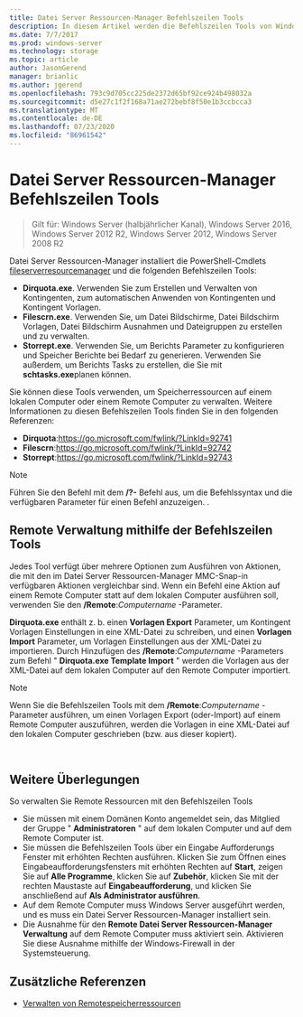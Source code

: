 ```yaml
---
title: Datei Server Ressourcen-Manager Befehlszeilen Tools
description: In diesem Artikel werden die Befehlszeilen Tools von Windows Server 2016 beschrieben.
ms.date: 7/7/2017
ms.prod: windows-server
ms.technology: storage
ms.topic: article
author: JasonGerend
manager: brianlic
ms.author: jgerend
ms.openlocfilehash: 793c9d705cc225de2372d65bf92ce924b498032a
ms.sourcegitcommit: d5e27c1f2f168a71ae272bebf8f50e1b3ccbcca3
ms.translationtype: MT
ms.contentlocale: de-DE
ms.lasthandoff: 07/23/2020
ms.locfileid: "86961542"
---
```

# <a name="file-server-resource-manager-command-line-tools"></a>Datei Server Ressourcen-Manager Befehlszeilen Tools

> Gilt für: Windows Server (halbjährlicher Kanal), Windows Server 2016, Windows Server 2012 R2, Windows Server 2012, Windows Server 2008 R2

Datei Server Ressourcen-Manager installiert die PowerShell-Cmdlets [fileserverresourcemanager](/powershell/module/fileserverresourcemanager/?view=win10-ps) und die folgenden Befehlszeilen Tools:

-   **Dirquota.exe**. Verwenden Sie zum Erstellen und Verwalten von Kontingenten, zum automatischen Anwenden von Kontingenten und Kontingent Vorlagen.
-   **Filescrn.exe**. Verwenden Sie, um Datei Bildschirme, Datei Bildschirm Vorlagen, Datei Bildschirm Ausnahmen und Dateigruppen zu erstellen und zu verwalten.
-   **Storrept.exe**. Verwenden Sie, um Berichts Parameter zu konfigurieren und Speicher Berichte bei Bedarf zu generieren. Verwenden Sie außerdem, um Berichts Tasks zu erstellen, die Sie mit **schtasks.exe**planen können.

Sie können diese Tools verwenden, um Speicherressourcen auf einem lokalen Computer oder einem Remote Computer zu verwalten. Weitere Informationen zu diesen Befehlszeilen Tools finden Sie in den folgenden Referenzen:

-   **Dirquota**:<https://go.microsoft.com/fwlink/?LinkId=92741>
-   **Filescrn**:<https://go.microsoft.com/fwlink/?LinkId=92742>
-   **Storrept**:<https://go.microsoft.com/fwlink/?LinkId=92743>


> [!Note]
> Führen Sie den Befehl mit dem <strong>/?-</strong> Befehl aus, um die Befehlssyntax und die verfügbaren Parameter für einen Befehl anzuzeigen. .


## <a name="remote-management-using-the-command-line-tools"></a>Remote Verwaltung mithilfe der Befehlszeilen Tools

Jedes Tool verfügt über mehrere Optionen zum Ausführen von Aktionen, die mit den im Datei Server Ressourcen-Manager MMC-Snap-in verfügbaren Aktionen vergleichbar sind. Wenn ein Befehl eine Aktion auf einem Remote Computer statt auf dem lokalen Computer ausführen soll, verwenden Sie den **/Remote**:*Computername* -Parameter.

**Dirquota.exe** enthält z. b. einen **Vorlagen Export** Parameter, um Kontingent Vorlagen Einstellungen in eine XML-Datei zu schreiben, und einen **Vorlagen Import** Parameter, um Vorlagen Einstellungen aus der XML-Datei zu importieren. Durch Hinzufügen des **/Remote**:*Computername* -Parameters zum Befehl " **Dirquota.exe Template Import** " werden die Vorlagen aus der XML-Datei auf dem lokalen Computer auf den Remote Computer importiert.

> [!Note]
> Wenn Sie die Befehlszeilen Tools mit dem **/Remote**:<em>Computername</em> -Parameter ausführen, um einen Vorlagen Export (oder-Import) auf einem Remote Computer auszuführen, werden die Vorlagen in eine XML-Datei auf den lokalen Computer geschrieben (bzw. aus dieser kopiert).

<br />

## <a name="additional-considerations"></a>Weitere Überlegungen

So verwalten Sie Remote Ressourcen mit den Befehlszeilen Tools

-   Sie müssen mit einem Domänen Konto angemeldet sein, das Mitglied der Gruppe " **Administratoren** " auf dem lokalen Computer und auf dem Remote Computer ist.
-   Sie müssen die Befehlszeilen Tools über ein Eingabe Aufforderungs Fenster mit erhöhten Rechten ausführen. Klicken Sie zum Öffnen eines Eingabeaufforderungsfensters mit erhöhten Rechten auf **Start**, zeigen Sie auf **Alle Programme**, klicken Sie auf **Zubehör**, klicken Sie mit der rechten Maustaste auf **Eingabeaufforderung**, und klicken Sie anschließend auf **Als Administrator ausführen**.
-   Auf dem Remote Computer muss Windows Server ausgeführt werden, und es muss ein Datei Server Ressourcen-Manager installiert sein.
-   Die Ausnahme für den **Remote Datei Server Ressourcen-Manager Verwaltung** auf dem Remote Computer muss aktiviert sein. Aktivieren Sie diese Ausnahme mithilfe der Windows-Firewall in der Systemsteuerung.


## <a name="additional-references"></a>Zusätzliche Referenzen

-   [Verwalten von Remotespeicherressourcen](managing-remote-storage-resources.md)
